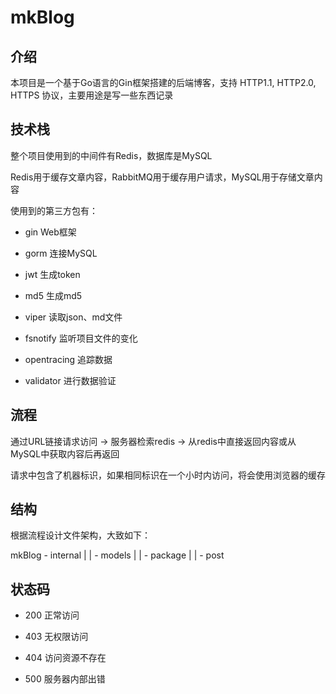# mkBlog

## 介绍

本项目是一个基于Go语言的Gin框架搭建的后端博客，支持 HTTP1.1, HTTP2.0, HTTPS 协议，主要用途是写一些东西记录

## 技术栈

整个项目使用到的中间件有Redis，数据库是MySQL

Redis用于缓存文章内容，RabbitMQ用于缓存用户请求，MySQL用于存储文章内容

使用到的第三方包有：

* gin           Web框架

* gorm          连接MySQL

* jwt           生成token 

* md5           生成md5

* viper         读取json、md文件

* fsnotify      监听项目文件的变化

* opentracing   追踪数据

* validator     进行数据验证

## 流程

通过URL链接请求访问 -> 服务器检索redis -> 从redis中直接返回内容或从MySQL中获取内容后再返回

请求中包含了机器标识，如果相同标识在一个小时内访问，将会使用浏览器的缓存

## 结构

根据流程设计文件架构，大致如下：

mkBlog  - internal
        |
        |
        - models
        |
        |
        - package
        |
        |
        - post

## 状态码

* 200 正常访问

* 403 无权限访问

* 404 访问资源不存在

* 500 服务器内部出错